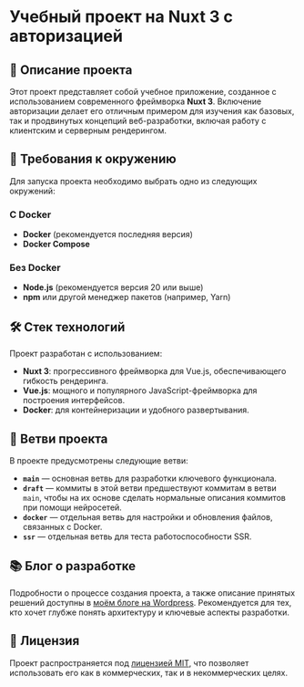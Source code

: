 # Учебный проект на Nuxt 3 с авторизацией

## 📝 Описание проекта

Этот проект представляет собой учебное приложение, созданное с использованием современного фреймворка **Nuxt 3**. Включение авторизации делает его отличным примером для изучения как базовых, так и продвинутых концепций веб-разработки, включая работу с клиентским и серверным рендерингом.

## 🚀 Требования к окружению

Для запуска проекта необходимо выбрать одно из следующих окружений:

### С Docker

- **Docker** (рекомендуется последняя версия)
- **Docker Compose**

### Без Docker

- **Node.js** (рекомендуется версия 20 или выше)
- **npm** или другой менеджер пакетов (например, Yarn)

## 🛠️ Стек технологий

Проект разработан с использованием:

- **Nuxt 3**: прогрессивного фреймворка для Vue.js, обеспечивающего гибкость рендеринга.
- **Vue.js**: мощного и популярного JavaScript-фреймворка для построения интерфейсов.
- **Docker**: для контейнеризации и удобного развертывания.

## 🌿 Ветви проекта

В проекте предусмотрены следующие ветви:

- **`main`** — основная ветвь для разработки ключевого функционала.
- **`draft`** — коммиты в этой ветви предшествуют коммитам в ветви `main`, чтобы на их основе сделать нормальные описания коммитов при помощи нейросетей.
- **`docker`** — отдельная ветвь для настройки и обновления файлов, связанных с Docker.
- **`ssr`** — отдельная ветвь для теста работоспособности SSR.

## 📚 Блог о разработке

Подробности о процессе создания проекта, а также описание принятых решений доступны в [моём блоге на Wordpress](https://laboratorynotices.wordpress.com/2025/02/12/nuxt-3-проект-на-хостинге-от-vercel/). Рекомендуется для тех, кто хочет глубже понять архитектуру и ключевые аспекты разработки.

## 📄 Лицензия

Проект распространяется под [лицензией MIT](LICENSE), что позволяет использовать его как в коммерческих, так и в некоммерческих целях.
